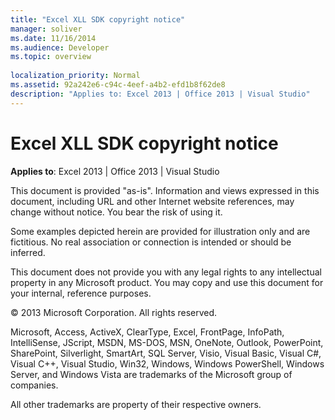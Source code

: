 ```yaml
---
title: "Excel XLL SDK copyright notice"
manager: soliver
ms.date: 11/16/2014
ms.audience: Developer
ms.topic: overview
 
localization_priority: Normal
ms.assetid: 92a242e6-c94c-4eef-a4b2-efd1b8f62de8
description: "Applies to: Excel 2013 | Office 2013 | Visual Studio"
---
```


# Excel XLL SDK copyright notice

 **Applies to**: Excel 2013 | Office 2013 | Visual Studio 
  
This document is provided "as-is". Information and views expressed in this document, including URL and other Internet website references, may change without notice. You bear the risk of using it. 
  
Some examples depicted herein are provided for illustration only and are fictitious. No real association or connection is intended or should be inferred.
  
This document does not provide you with any legal rights to any intellectual property in any Microsoft product. You may copy and use this document for your internal, reference purposes. 
  
© 2013 Microsoft Corporation. All rights reserved.
  
Microsoft, Access, ActiveX, ClearType, Excel, FrontPage, InfoPath, IntelliSense, JScript, MSDN, MS-DOS, MSN, OneNote, Outlook, PowerPoint, SharePoint, Silverlight, SmartArt, SQL Server, Visio, Visual Basic, Visual C#, Visual C++, Visual Studio, Win32, Windows, Windows PowerShell, Windows Server, and Windows Vista are trademarks of the Microsoft group of companies.
  
All other trademarks are property of their respective owners.
  

